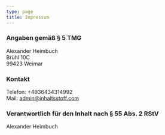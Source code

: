 ```yaml
---
type: page
title: Impressum
---
```


### Angaben gemäß § 5 TMG

Alexander Heimbuch  
Brühl 10C  
99423 Weimar

### Kontakt

Telefon: +4936434314992  
Mail: admin@inhaltsstoff.com

### Verantwortlich für den Inhalt nach § 55 Abs. 2 RStV

Alexander Heimbuch

